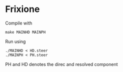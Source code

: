 # Frixione

Compile with
```
make MAINHD MAINPH
```

Run using
```
./MAINHD < HD.steer
./MAINPH < PH.steer
```

PH and HD denotes the direc and resolved component
